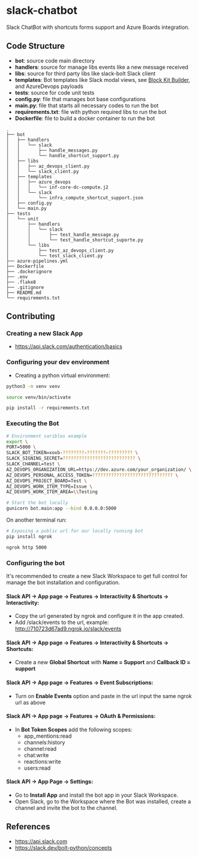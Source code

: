 # slack-chatbot

Slack ChatBot with shortcuts forms support and Azure Boards integration.

## Code Structure

- **bot**: source code main directory
- **handlers**: source for manage libs events like a new message received
- **libs**: source for third party libs like slack-bolt Slack client
- **templates**: Bot templates like Slack modal views, see [Block Kit Builder](https://app.slack.com/block-kit-builder), and AzureDevops payloads
- **tests**: source for code unit tests
- **config.py**: file that manages bot base configurations
- **main.py**: file that starts all necessary codes to run the bot
- **requirements.txt**: file with python required libs to run the bot
- **Dockerfile**: file to build a docker container to run the bot

```
.
├── bot
│   ├── handlers
│   │   └── slack
│   │       ├── handle_messages.py
│   │       └── handle_shortcut_support.py
│   ├── libs
│   │   ├── az_devops_client.py
│   │   └── slack_client.py
│   ├── templates
│   │   ├── azure_devops
│   │   │   └── inf-core-dc-compute.j2
│   │   └── slack
│   │       └── infra_compute_shortcut_support.json
│   ├── config.py
│   └── main.py
├── tests
│   └── unit
│       ├── handlers
│       │   └── slack
│       │       ├── test_handle_message.py
│       │       └── test_handle_shortcut_suporte.py
│       └── libs
│           ├── test_az_devops_client.py
│           └── test_slack_client.py
├── azure-pipelines.yml
├── Dockerfile
├── .dockerignore
├── .env
├── .flake8
├── .gitignore
├── README.md
└── requirements.txt
```

## Contributing

### Creating a new Slack App

- https://api.slack.com/authentication/basics

### Configuring your dev environment

- Creating a python virtual environment:

```sh
python3 -m venv venv

source venv/bin/activate

pip install -r requirements.txt
```

### Executing the Bot

```sh
# Environment varibles example
export \
PORT=5000 \
SLACK_BOT_TOKEN=xoxb-????????-???????-????????? \
SLACK_SIGNING_SECRET=??????????????????????????? \
SLACK_CHANNEL=test \
AZ_DEVOPS_ORGANIZATION_URL=https://dev.azure.com/your_organization/ \
AZ_DEVOPS_PERSONAL_ACCESS_TOKEN=?????????????????????????????? \
AZ_DEVOPS_PROJECT_BOARD=Test \
AZ_DEVOPS_WORK_ITEM_TYPE=Issue \
AZ_DEVOPS_WORK_ITEM_AREA=\\Testing

# Start the bot locally
gunicorn bot.main:app --bind 0.0.0.0:5000
```

On another terminal run:

```sh
# Exposing a public url for our locally running bot
pip install ngrok

ngrok http 5000
```

### Configuring the bot

It's recommended to create a new Slack Workspace to get full control for
manage the bot installation and configuration.

#### Slack API -> App page -> Features -> Interactivity & Shortcuts -> Interactivity:

- Copy the url generated by ngrok and configure it in the app created.
-  Add /slack/events to the url, example: http://710723d67ad9.ngrok.io/slack/events

#### Slack API -> App page -> Features -> Interactivity & Shortcuts -> Shortcuts:

- Create a new **Global Shortcut** with **Name = Support** and **Callback ID = support**

#### Slack API -> App page -> Features -> Event Subscriptions:

- Turn on **Enable Events** option and paste in the url input the same ngrok url as above

#### Slack API -> App page -> Features -> OAuth & Permissions:

- In **Bot Token Scopes** add the following scopes:
    - app_mentions:read
    - channels:history
    - channel:read
    - chat:write
    - reactions:write
    - users:read

#### Slack API -> App Page -> Settings:

- Go to **Install App** and install the bot app in your Slack Workspace.
- Open Slack, go to the Workspace where the Bot was installed, create a channel and invite the bot to the channel.

## References

- https://api.slack.com
- https://slack.dev/bolt-python/concepts
